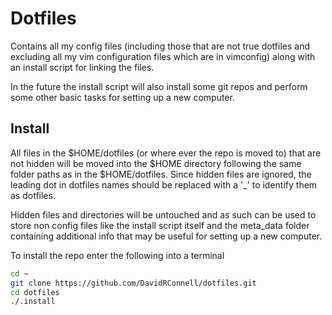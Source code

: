 # Dotfiles
Contains all my config files (including those that are not true dotfiles
and excluding all my vim configuration files which are in vimconfig) along
with an install script for linking the files.

In the future the install script will also install some git repos and
perform some other basic tasks for setting up a new computer.

## Install

All files in the $HOME/dotfiles (or where ever the repo is moved to) that
are not hidden will be moved into the $HOME directory following the same
folder paths as in the $HOME/dotfiles. Since hidden files are ignored, the
leading dot in dotfiles names should be replaced with a '\_' to identify
them as dotfiles.

Hidden files and directories will be untouched and as such can be used to
store non config files like the install script itself and the meta\_data
folder containing additional info that may be useful for setting up a new
computer.

To install the repo enter the following into a terminal

``` bash
cd ~
git clone https://github.com/DavidRConnell/dotfiles.git
cd dotfiles
./.install
```
